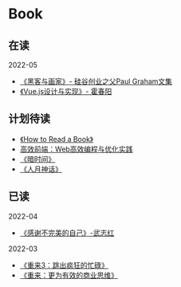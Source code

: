 # Book

## 在读

2022-05
- [《黑客与画家》- 硅谷创业之父Paul Graham文集](https://book.douban.com/subject/6021440/)
- [《Vue.js设计与实现》- 霍春阳 ](https://book.douban.com/subject/35768338/)


## 计划待读
- [《How to Read a Book》 ](https://book.douban.com/subject/1013208/)
- [高效前端：Web高效编程与优化实践](https://book.douban.com/subject/30170670/)
- [《暗时间》](https://book.douban.com/subject/6709809/)
- [《⼈⽉神话》](https://book.douban.com/subject/2230248/)


## 已读

2022-04
- [《感谢不完美的自己》-武志红](https://book.douban.com/subject/25858916/)

2022-03
- [《重来3：跳出疯狂的忙碌》](https://book.douban.com/subject/35135787/)
- [《重来：更为有效的商业思维》](https://book.douban.com/subject/5320866/)